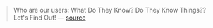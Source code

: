 > Who are our users: What Do They Know? Do They Know Things?? Let's Find Out!
> — [source](http://bojackhorseman.wikia.com/wiki/Hollywoo_Stars_and_Celebrities:_What_Do_They_Know%3F_Do_They_Know_Things%3F%3F_Let%27s_Find_Out!)
